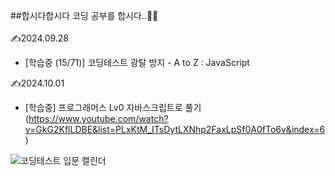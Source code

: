 ##합시다합시다 코딩 공부를 합시다..👋👋
</br>
</br>
✍️2024.09.28 
- [학습중 (15/71)] 코딩테스트 광탈 방지 - A to Z : JavaScript


✍️2024.10.01
- [학습중] 프로그래머스 Lv0 자바스크립트로 풀기
  (https://www.youtube.com/watch?v=GkG2KflLDBE&list=PLxKtM_ITsDytLXNhp2FaxLpSf0A0fTo6v&index=6)

![코딩테스트 입문 캘린더](https://github.com/user-attachments/assets/4d5e4e19-1fcf-45da-8924-a639843e6c4e)
